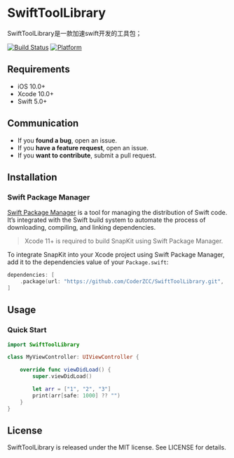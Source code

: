# SwiftToolLibrary

SwiftToolLibrary是一款加速swift开发的工具包；

[![Build Status](https://travis-ci.org/SnapKit/SnapKit.svg)](https://github.com/CoderZCC)
[![Platform](https://img.shields.io/cocoapods/p/SnapKit.svg?style=flat)](https://github.com/CoderZCC)

## Requirements

- iOS 10.0+
- Xcode 10.0+
- Swift 5.0+

## Communication

- If you **found a bug**, open an issue.
- If you **have a feature request**, open an issue.
- If you **want to contribute**, submit a pull request.

## Installation

### Swift Package Manager

[Swift Package Manager](https://swift.org/package-manager/) is a tool for managing the distribution of Swift code. It’s integrated with the Swift build system to automate the process of downloading, compiling, and linking dependencies.

> Xcode 11+ is required to build SnapKit using Swift Package Manager.

To integrate SnapKit into your Xcode project using Swift Package Manager, add it to the dependencies value of your `Package.swift`:

```swift
dependencies: [
    .package(url: "https://github.com/CoderZCC/SwiftToolLibrary.git", .upToNextMajor(from: "1.0.0"))
]
```

## Usage

### Quick Start

```swift
import SwiftToolLibrary

class MyViewController: UIViewController {

    override func viewDidLoad() {
        super.viewDidLoad()

        let arr = ["1", "2", "3"]
        print(arr[safe: 1000] ?? "")
    }
}
```

## License

SwiftToolLibrary is released under the MIT license. See LICENSE for details.

